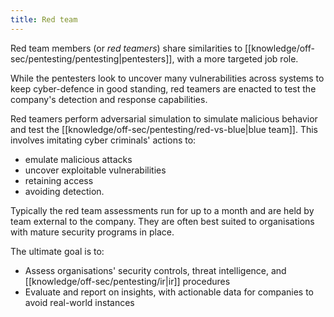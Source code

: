 ```yaml
---
title: Red team
---
```


Red team members (or _red teamers_) share similarities to [[knowledge/off-sec/pentesting/pentesting|pentesters]], with a more targeted job role.

While the pentesters look to uncover many vulnerabilities across systems to keep cyber-defence in good standing, red teamers are enacted to test the company's detection and response capabilities.

Red teamers perform adversarial simulation to simulate malicious behavior and test the [[knowledge/off-sec/pentesting/red-vs-blue|blue team]]. This involves imitating cyber criminals' actions to:

- emulate malicious attacks
- uncover exploitable vulnerabilities
- retaining access
- avoiding detection.

Typically the red team assessments run for up to a month and are held by team external to the company. They are often best suited to organisations with mature security programs in place.

The ultimate goal is to:

- Assess organisations' security controls, threat intelligence, and [[knowledge/off-sec/pentesting/ir|ir]] procedures
- Evaluate and report on insights, with actionable data for companies to avoid real-world instances
